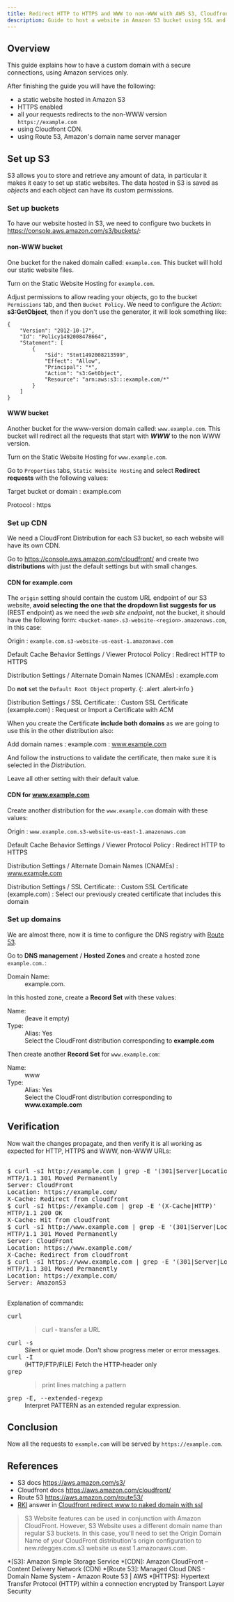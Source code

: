 ```yaml
---
title: Redirect HTTP to HTTPS and WWW to non-WWW with AWS S3, Cloudfront and Route 53 with a custom domain
description: Guide to host a website in Amazon S3 bucket using SSL and a custom non-www domain with Cloudfront CDN.
---
```


## Overview

This guide explains how to have a custom domain with a secure
connections, using Amazon services only.

After finishing the guide you will have the following:

- a static website hosted in Amazon S3
- HTTPS enabled
- all your requests redirects to the non-WWW version
  `https://example.com` 
- using Cloudfront CDN.
- using Route 53, Amazon's domain name server manager

## Set up S3

S3 allows you to store and retrieve any amount of data, in particular
it makes it easy to set up static websites. The data hosted in S3 is
saved as *objects* and each object can have its custom permissions.

### Set up buckets

To have our website hosted in S3, we need to configure two buckets
in <https://console.aws.amazon.com/s3/buckets/>:

#### non-WWW bucket

One bucket for the naked domain called: `example.com`. This bucket will hold
our static website files.

Turn on the Static Website Hosting for `example.com`. 

Adjust permissions to allow reading your objects, go to the bucket
`Permissions` tab, and then `Bucket Policy`. We need to configure the
*Action*: **s3:GetObject**, then if you don't use the generator, it
will look something like:

~~~
{
    "Version": "2012-10-17",
    "Id": "Policy1492008478664",
    "Statement": [
        {
            "Sid": "Stmt1492008213599",
            "Effect": "Allow",
            "Principal": "*",
            "Action": "s3:GetObject",
            "Resource": "arn:aws:s3:::example.com/*"
        }
    ]
}
~~~

#### WWW bucket

Another bucket for the www-version domain called: `www.example.com`. This
bucket will redirect all the requests that start with ***WWW*** to the
non WWW version.

Turn on the Static Website Hosting for `www.example.com`. 

Go to `Properties` tabs, `Static Website Hosting` and select
**Redirect requests** with the following values:

Target bucket or domain
: example.com

Protocol
: https

### Set up CDN

We need a CloudFront Distribution for each S3 bucket, so each website
will have its own CDN.

Go to <https://console.aws.amazon.com/cloudfront/> and create two
**distributions** with just the default settings but with small
changes.

#### CDN for example.com

The `origin` setting should contain the custom URL endpoint of our S3
website, **avoid selecting the one that the dropdown list suggests for
us** (REST endpoint) as we need the *web site endpoint*, not the
bucket, it should have the following form:
`<bucket-name>.s3-website-<region>.amazonaws.com`, in this case:

Origin
: `example.com.s3-website-us-east-1.amazonaws.com`

Default Cache Behavior Settings / Viewer Protocol Policy
: Redirect HTTP to HTTPS

Distribution Settings / Alternate Domain Names (CNAMEs)
: example.com

Do **not** set the `Default Root Object` property.
{: .alert .alert-info }

Distribution Settings / SSL Certificate:
: Custom SSL Certificate (example.com) 
: Request or Import a Certificate with ACM

When you create the Certificate **include both domains** as we are
going to use this in the other distribution also:

Add domain names
: example.com
: www.example.com

And follow the instructions to validate the certificate, then make
sure it is selected in the *Distribution*.

Leave all other setting with their default value.

#### CDN for www.example.com

Create another distribution for the `www.example.com` domain with
these values:

Origin
: `www.example.com.s3-website-us-east-1.amazonaws.com`

Default Cache Behavior Settings / Viewer Protocol Policy
: Redirect HTTP to HTTPS

Distribution Settings / Alternate Domain Names (CNAMEs)
: www.example.com

Distribution Settings / SSL Certificate:
: Custom SSL Certificate (example.com) 
: Select our previously created certificate that includes this domain

### Set up domains

We are almost there, now it is time to configure the DNS registry
with [Route 53](https://console.aws.amazon.com/route53/home).

Go to **DNS management** / **Hosted Zones** and create a hosted zone
`example.com.`:

<dl class="row">
  <dt class="col-sm-3">Domain Name:</dt>
  <dd class="col-sm-9">example.com.</dd>
</dl>

In this hosted zone, create a **Record Set** with these values: 

<dl class="row">
  <dt class="col-sm-3">Name:</dt>
  <dd class="col-sm-9">(leave it empty)</dd>
  
  <dt class="col-sm-3">Type:</dt>
  <dd class="col-sm-9">Alias: Yes</dd>
  <dd class="col-sm-9 offset-sm-3">Select the CloudFront distribution corresponding to <strong>example.com</strong></dd>
</dl>

Then create another **Record Set** for `www.example.com`:

<dl class="row">
  <dt class="col-sm-3">Name:</dt>
  <dd class="col-sm-9">www</dd>
  
  <dt class="col-sm-3">Type:</dt>
  <dd class="col-sm-9">Alias: Yes</dd>
  <dd class="col-sm-9 offset-sm-3">Select the CloudFront distribution corresponding to <strong>www.example.com</strong></dd>
</dl>

## Verification

Now wait the changes propagate, and then verify it is all working as
expected for HTTP, HTTPS and WWW, non-WWW URLs:

<pre class="shell">
<samp>
<span class="shell-prompt">$</span> <kbd>curl -sI http://example.com | grep -E '(301|Server|Location|X-Cache|HTTP)'</kbd>
HTTP/1.1 301 Moved Permanently
Server: CloudFront
Location: https://example.com/
X-Cache: Redirect from cloudfront
<span class="shell-prompt">$</span> <kbd>curl -sI https://example.com | grep -E '(X-Cache|HTTP)'</kbd>
HTTP/1.1 200 OK
X-Cache: Hit from cloudfront
<span class="shell-prompt">$</span> <kbd>curl -sI http://www.example.com | grep -E '(301|Server|Location|X-Cache|HTTP)'</kbd>
HTTP/1.1 301 Moved Permanently
Server: CloudFront
Location: https://www.example.com/
X-Cache: Redirect from cloudfront
<span class="shell-prompt">$</span> <kbd>curl -sI https://www.example.com | grep -E '(301|Server|Location|HTTP)'</kbd>
HTTP/1.1 301 Moved Permanently
Location: https://example.com/
Server: AmazonS3
</samp>
</pre>

Explanation of commands:

<dl class="row">
  <dt class="col-sm-3"><kbd>curl</kbd></dt>
  <dd class="col-sm-9"><blockquote>curl - transfer a URL</blockquote></dd>

  <dt class="col-sm-3"><kbd>curl -s</kbd></dt>
  <dd class="col-sm-9">Silent  or  quiet mode. Don't show progress meter or error messages.</dd>

  <dt class="col-sm-3"><kbd>curl -I</kbd></dt>
  <dd class="col-sm-9">(HTTP/FTP/FILE) Fetch the HTTP-header only</dd>

  <dt class="col-sm-3"><kbd>grep</kbd></dt>
  <dd class="col-sm-9"><blockquote>print lines matching a pattern</blockquote></dd>

  <dt class="col-sm-3"><kbd>grep -E, --extended-regexp</kbd></dt>
  <dd class="col-sm-9">Interpret PATTERN as an extended regular expression.</dd>
</dl>

## Conclusion

Now all the requests to `example.com` will be served by
`https://example.com`.

## References

- S3 docs <https://aws.amazon.com/s3/>
- Cloudfront docs <https://aws.amazon.com/cloudfront/>
- Route 53 <https://aws.amazon.com/route53/>
- [RKI](http://stackoverflow.com/users/796468/rki) answer in [Cloudfront redirect www to naked domain with ssl](http://stackoverflow.com/a/42869783/1165509)

>S3 Website features can be used in conjunction with Amazon CloudFront. However, S3 Website uses a different domain name than regular S3 buckets. In this case, you'll need to set the Origin Domain Name of your CloudFront distribution's origin configuration to new.rdegges.com.s3 website us east 1.amazonaws.com.

*[S3]: Amazon Simple Storage Service
*[CDN]: Amazon CloudFront – Content Delivery Network (CDN)
*[Route 53]: Managed Cloud DNS - Domain Name System - Amazon Route 53 | AWS
*[HTTPS]: Hypertext Transfer Protocol (HTTP) within a connection encrypted by Transport Layer Security
